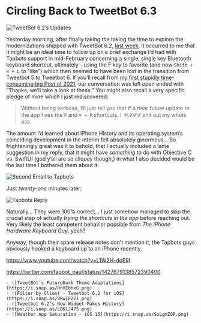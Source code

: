 # Circling Back to TweetBot 6.3

![TweetBot 6.2’s Updates](https://i.snap.as/9mWAIvKH.png)

Yesterday morning, after finally taking the taking the time to explore the modernizations shipped with TweetBot 6.2, [last week](https://9to5mac.com/2021/08/17/tweetbot-6-2-update-timeline-widgets-multiple-windows-support-ipad), it occurred to me that it might be an ideal time to follow up on a brief exchange I’d had with Tapbots support in mid-February concerning a single, single key Bluetooth keyboard shortcut, ultimately - using the F key to favorite (and now `Shift + ⌘ + L` to “like”) which then seemed to have been lost in the transition from Tweetbot 5 to Tweetbot 6. If you’ll recall from [my first stupidly time-consuming big Post of 2021](https://bilge.world/tweetbot-6-ios-review), our conversation was left open ended with “Thanks, we’ll take a look at these.” You might also recall a very specific pledge of mine which I just rediscovered:

> Without being verbose, I’ll just tell you that if a near future update to the app fixes the `F` and `⌘ + R` shortcuts, I 𝒲ℐℒℒ shit out my whole ass.

The amount I’d learned about iPhone History and its operating system’s coinciding development in the interim felt absolutely ginormous… So frighteningly great was it to behold, that I actually included a lame suggestion in my reply, that it might have *something* to do with Objective C vs. SwiftUI (god y’all are so cliquey though,) in what I also decided would be the last time I bothered them about it. 

![Second Email to Tapbots](https://i.snap.as/SRNCTVev.png)

Just *twenty-one* minutes later:

![Tapbots Reply](https://i.snap.as/r663eKgV.png)

Naturally… They were 100% correct… I just somehow managed to skip the crucial step of actually *trying the shortcuts in the app* before reaching out. Very likely the least competent behavior possible from *The iPhone Hardware Keyboard Guy*, yeah? 

Anyway, though their spare release notes don’t mention it, the Tapbots guys obviously hooked a keyboard up to an iPhone recently. 

https://www.youtube.com/watch?v=L1W2H-doE9I

https://twitter.com/tapbot_paul/status/1427679138572390400

```
- ![TweetBot’s FutureDark Theme Adaptations](https://i.snap.as/HnVEbhxG.png)
- ![Filter by Client - Tweetbot 6.2 for iOS](https://i.snap.as/3RwIEZ7i.png)
- ![Tweetbot 6.2’s New Widget Makes History](https://i.snap.as/LBKlJ475.png)
- ![Weather App Saturation - iOS 15](https://i.snap.as/SiLgmZQP.png)
```